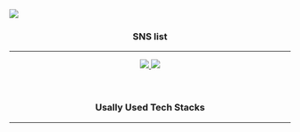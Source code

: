 
<img src="https://capsule-render.vercel.app/api?type=Waving&color=timeGradient&height=300&section=header&text=Hello%20in this shabby place&fontSize=40&animation=twinkling" />

<h3 align="center">SNS list</h3>
<hr>
<div align="center">
<a href="https://www.instagram.com/h_r0k_/" target="blank"><img src="https://img.shields.io/badge/Instagram-E4405F?style=flat-square&logo=Instagram&logoColor=white"/>
<a href="https://www.facebook.com/profile.php?id=100007840090314" target="blank"><img src="https://img.shields.io/badge/Facebook-1877F2?style=flat-square&logo=Facebook&logoColor=white"/></a>
</div>
<br><br>
<h3 align="center"> Usally Used Tech Stacks</h3>
<hr>
